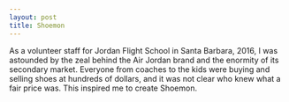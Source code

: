 ```yaml
---
layout: post
title: Shoemon
---
```


As a volunteer staff for Jordan Flight School in Santa Barbara, 2016, I was astounded by the zeal behind the Air Jordan brand and the enormity of its secondary market. Everyone from coaches to the kids were buying and selling shoes at hundreds of dollars, and it was not clear who knew what a fair price was. This inspired me to create Shoemon. 